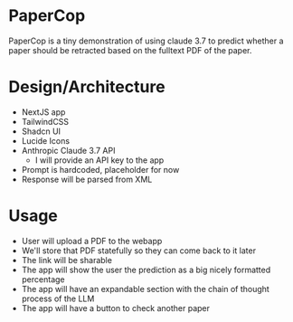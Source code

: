 # PaperCop

PaperCop is a tiny demonstration of using claude 3.7 to predict whether a paper should be
retracted based on the fulltext PDF of the paper.

# Design/Architecture

- NextJS app
- TailwindCSS
- Shadcn UI
- Lucide Icons
- Anthropic Claude 3.7 API
  - I will provide an API key to the app
- Prompt is hardcoded, placeholder for now
- Response will be parsed from XML

# Usage

- User will upload a PDF to the webapp
- We'll store that PDF statefully so they can come back to it later
- The link will be sharable
- The app will show the user the prediction as a big nicely formatted percentage
- The app will have an expandable section with the chain of thought process of the LLM
- The app will have a button to check another paper
